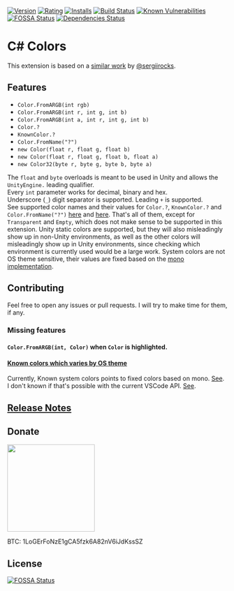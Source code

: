 [![Version](https://vsmarketplacebadge.apphb.com/version-short/logerfo.csharp-colors.svg)](https://marketplace.visualstudio.com/items?itemName=logerfo.csharp-colors)
[![Rating](https://vsmarketplacebadge.apphb.com/rating-short/logerfo.csharp-colors.svg)](https://marketplace.visualstudio.com/items?itemName=logerfo.csharp-colors)
[![Installs](https://vsmarketplacebadge.apphb.com/installs/logerfo.csharp-colors.svg)](https://marketplace.visualstudio.com/items?itemName=logerfo.csharp-colors)
[![Build Status](https://travis-ci.org/Logerfo/csharp-colors.svg?branch=master)](https://travis-ci.org/Logerfo/csharp-colors)
[![Known Vulnerabilities](https://snyk.io/test/github/logerfo/csharp-colors/badge.svg)](https://snyk.io/test/github/logerfo/csharp-colors)
[![FOSSA Status](https://app.fossa.io/api/projects/git%2Bgithub.com%2FLogerfo%2Fcsharp-colors.svg?type=shield)](https://app.fossa.io/projects/git%2Bgithub.com%2FLogerfo%2Fcsharp-colors?ref=badge_shield)
[![Dependencies Status](https://david-dm.org/logerfo/csharp-colors/dev-status.svg)](https://david-dm.org/logerfo/csharp-colors?type=dev)

# C# Colors

This extension is based on a [similar work](https://github.com/sergiirocks/vscode-ext-color-highlight) by [@sergiirocks](https://github.com/sergiirocks).

## Features

- `Color.FromARGB(int rgb)`
- `Color.FromARGB(int r, int g, int b)`
- `Color.FromARGB(int a, int r, int g, int b)`
- `Color.?`
- `KnownColor.?`
- `Color.FromName("?")`
- `new Color(float r, float g, float b)`
- `new Color(float r, float g, float b, float a)`
- `new Color32(byte r, byte g, byte b, byte a)`

The `float` and `byte` overloads is meant to be used in Unity and allows the `UnityEngine.` leading qualifier.  
Every `int` parameter works for decimal, binary and hex.  
Underscore (`_`) digit separator is supported. Leading `+` is supported.  
See supported color names and their values for `Color.?`, `KnownColor.?` and `Color.FromName("?")` [here](https://github.com/Logerfo/csharp-colors/blob/master/src/strategies/colors.json) and [here](https://github.com/Logerfo/csharp-colors/blob/master/src/strategies/systemcolors.json). That's all of them, except for `Transparent` and `Empty`, which does not make sense to be supported in this extension. Unity static colors are supported, but they will also misleadingly show up in non-Unity environments, as well as the other colors will misleadingly show up in Unity environments, since checking which environment is currently used would be a large work. System colors are not OS theme sensitive, their values are fixed based on the [mono implementation](https://github.com/mono/mono/blob/c5b88ec4f323f2bdb7c7d0a595ece28dae66579c/mcs/class/System.Drawing/System.Drawing/KnownColors.cs#L35).

## Contributing

Feel free to open any issues or pull requests. I will try to make time for them, if any.

### Missing features

#### `Color.FromARGB(int, Color)` when `Color` is highlighted.

#### [Known colors which varies by OS theme](https://github.com/Logerfo/csharp-colors/pull/2)

Currently, Known system colors points to fixed colors based on mono. [See](https://github.com/mono/mono/blob/c5b88ec4f323f2bdb7c7d0a595ece28dae66579c/mcs/class/System.Drawing/System.Drawing/KnownColors.cs#L35).  
I don't known if that's possible with the current VSCode API. [See](https://github.com/mono/mono/blob/c5b88ec4f323f2bdb7c7d0a595ece28dae66579c/mcs/class/System.Drawing/System.Drawing/KnownColors.cs#L232).

## [Release Notes](https://github.com/Logerfo/csharp-colors/blob/master/CHANGELOG.md)

## Donate

<img src="https://i.imgur.com/ndlBtuX.png" width="200">

BTC: 1LoGErFoNzE1gCA5fzk6A82nV6iJdKssSZ

## License

[![FOSSA Status](https://app.fossa.io/api/projects/git%2Bgithub.com%2FLogerfo%2Fcsharp-colors.svg?type=large)](https://app.fossa.io/projects/git%2Bgithub.com%2FLogerfo%2Fcsharp-colors?ref=badge_large)
